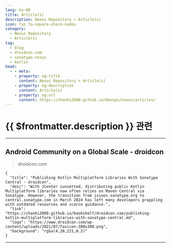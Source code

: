 ```yaml
---
lang: ko-KR
title: Article(s)
description: Nexus Repository > Article(s)
icon: fas fa-square-share-nodes
category:
  - Nexus Repository
  - Article(s)
tag:
  - blog
  - droidcon.com
  - sonatype-nexus
  - kotlin
head:
  - - meta:
    - property: og:title
      content: Nexus Repository > Article(s)
    - property: og:description
      content: Article(s)
    - property: og:url
      content: https://chanhi2000.github.io/devops/nexus/articles/
---
```


# {{ $frontmatter.description }} 관련

<SiteInfo
  name="Android Community on a Global Scale - droidcon"
  desc="droidcon Community on a Global Scaledroidcon is your source for daily tech blogs, videos, events, jobs and more all around Android development."
  url="https://droidcon.com/"
  logo="https://droidcon.com/wp-content/uploads/2021/07/favicon-300x300.png"
  preview="https://droidcon.com/wp-content/uploads/2021/09/droidcon_visuals_Flaechen_RGB_droidcon-visual-23-scaled.jpg"/>

---

## Android Community on a Global Scale - droidcon

> droidcon.com

```component VPCard
{
  "title": "Publishing Kotlin Multiplatform Libraries With Sonatype Central - droidcon",
  "desc": "With JCenter sunsetted, distributing public Kotlin Multiplatform libraries now often relies on Maven Central via Sonatype. However, the transition from issues.sonatype.org to central.sonatype.com in March 2024 has left many developers grappling with outdated resources and scarce guidance.",
  "link": "https://chanhi2000.github.io/bookshelf/droidcon.com/publishing-kotlin-multiplatform-libraries-with-sonatype-central.md",
  "logo": "https://www.droidcon.com/wp-content/uploads/2021/07/favicon-300x300.png",
  "background": "rgba(4,20,221,0.2)"
}
```

<!-- END: droidcon.com -->

---

<TagLinks />